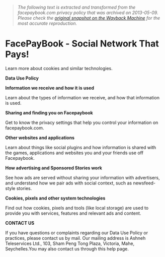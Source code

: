 > *The following text is extracted and transformed from the facepaybook.com privacy policy that was archived on 2013-05-09. Please check the [original snapshot on the Wayback Machine](https://web.archive.org/web/20130509075248id_/http%3A//www.facepaybook.com/privacy_policy.php) for the most accurate reproduction.*

# FacePayBook - Social Network That Pays!

Learn more about cookies and similar technologies.

 **Data Use Policy**

 **Information we receive and how it is used**

Learn about the types of information we receive, and how that information is used.

 **Sharing and finding you on Facepaybook**

Get to know the privacy settings that help you control your information on facepaybook.com.

 **Other websites and applications**

Learn about things like social plugins and how information is shared with the games, applications and websites you and your friends use off Facepaybook.

 **How advertising and Sponsored Stories work**

See how ads are served without sharing your information with advertisers, and understand how we pair ads with social context, such as newsfeed-style stories.

 **Cookies, pixels and other system technologies**

Find out how cookies, pixels and tools (like local storage) are used to provide you with services, features and relevant ads and content.

 **CONTACT US**

If you have questions or complaints regarding our Data Use Policy or practices, please contact us by mail. Our mailing address is Ashneh Teleservices Ltd., 103, Sham Peng Tong Plaza, Victoria, Mahe, Seychelles.You may also contact us through this help page.
